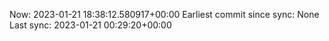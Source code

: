Now: 2023-01-21 18:38:12.580917+00:00 Earliest commit since sync: None Last sync: 2023-01-21 00:29:20+00:00
